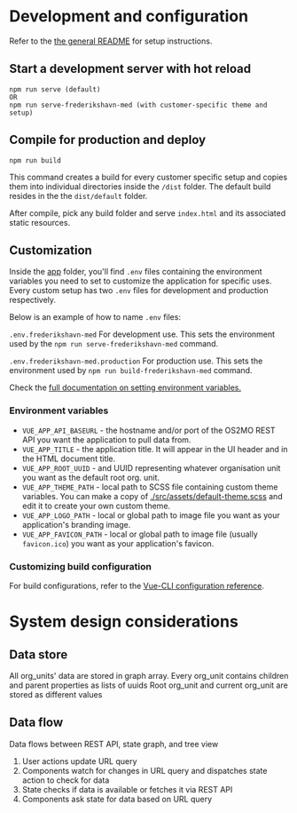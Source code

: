 # Development and configuration

Refer to the [the general README](../README.md) for setup instructions.


## Start a development server with hot reload
```
npm run serve (default)
OR
npm run serve-frederikshavn-med (with customer-specific theme and setup)
```

## Compile for production and deploy
```
npm run build
```
This command creates a build for every customer specific setup and copies them into individual directories inside the `/dist` folder. The default build resides in the the `dist/default` folder.

After compile, pick any build folder and serve `index.html` and its associated static resources. 


## Customization

Inside the [app](/app) folder, you'll find `.env` files containing the environment variables you need to set to customize the application for specific uses. Every custom setup has two `.env` files for development and production respectively.

Below is an example of how to name `.env` files:

`.env.frederikshavn-med`
For development use. This sets the environment used by the `npm run serve-frederikshavn-med` command.

`.env.frederikshavn-med.production`
For production use. This sets the environment used by `npm run build-frederikshavn-med` command.

Check the [full documentation on setting environment variables.](https://cli.vuejs.org/guide/mode-and-env.html#modes)

### Environment variables

* `VUE_APP_API_BASEURL` - the hostname and/or port of the OS2MO REST API you want the application to pull data from.
* `VUE_APP_TITLE` - the application title. It will appear in the UI header and in the HTML document title.
* `VUE_APP_ROOT_UUID` - and UUID representing whatever organisation unit you want as the default root org. unit.
* `VUE_APP_THEME_PATH` - local path to SCSS file containing custom theme variables. You can make a copy of [./src/assets/default-theme.scss](./src/assets/default-theme.scss) and edit it to create your own custom theme.
* `VUE_APP_LOGO_PATH` - local or global path to image file you want as your application's branding image.
* `VUE_APP_FAVICON_PATH` - local or global path to image file (usually `favicon.ico`) you want as your application's favicon.


### Customizing build configuration

For build configurations, refer to the [Vue-CLI configuration reference](https://cli.vuejs.org/config/).


# System design considerations

## Data store
All org_units' data are stored in graph array.
Every org_unit contains children and parent properties as lists of uuids
Root org_unit and current org_unit are stored as different values

## Data flow

Data flows between REST API, state graph, and tree view

1. User actions update URL query
2. Components watch for changes in URL query and dispatches state action to check for data
3. State checks if data is available or fetches it via REST API
4. Components ask state for data based on URL query


